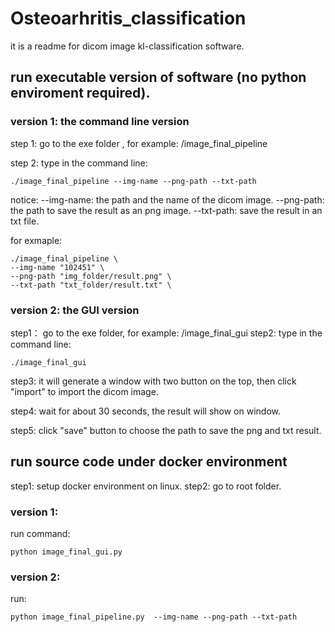# Osteoarhritis_classification

 it is a readme for dicom image kl-classification software.

## run executable version of software (no python enviroment required).

### version 1: the command line version
 step 1: go to the exe folder , for example: /image_final_pipeline
 
 step 2: type in the command line:
 ```
./image_final_pipeline --img-name --png-path --txt-path
```

notice:
--img-name: the path and the name of the dicom image.
--png-path: the path to save the result as an png image.
--txt-path: save the result in an txt file.

for exmaple:
```
./image_final_pipeline \
--img-name "102451" \
--png-path "img_folder/result.png" \
--txt-path "txt_folder/result.txt" \
```
### version 2: the GUI version
step1： go to the exe folder, for example: /image_final_gui
step2: type in the command line:
```
./image_final_gui
```

step3: it will generate a window with two button on the top, then click "import" to import the dicom image.

step4: wait for about 30 seconds, the result will show on window.

step5: click "save" button to choose the path to save the png and txt result.

## run source code under docker environment 
 step1: setup docker environment on linux.
 step2: go to root folder.
### version 1: 
run command: 
```
python image_final_gui.py 
```
### version 2:
run: 
```
python image_final_pipeline.py  --img-name --png-path --txt-path
```

